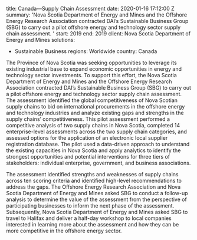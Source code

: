 
title: Canada—Supply Chain Assessment
date: 2020-01-16 17:12:00 Z
summary: 'Nova Scotia Department of Energy and Mines and the Offshore Energy Research
  Association contracted DAI’s Sustainable Business Group (SBG) to carry out a pilot
  offshore energy and technology sector supply chain assessment. '
start: 2019
end: 2019
client: Nova Scotia Department of Energy and Mines
solutions:
- Sustainable Business
regions: Worldwide
country: Canada


The Province of Nova Scotia was seeking opportunities to leverage its existing industrial base to expand economic opportunities in energy and technology sector investments. To support this effort, the Nova Scotia Department of Energy and Mines and the Offshore Energy Research Association contracted DAI’s Sustainable Business Group (SBG) to carry out a pilot offshore energy and technology sector supply chain assessment. The assessment identified the global competitiveness of Nova Scotian supply chains to bid on international procurements in the offshore energy and technology industries and analyze existing gaps and strengths in the supply chains’ competitiveness. This pilot assessment performed a competitive analysis of two supply chains in Nova Scotia, completed 14 enterprise-level assessments across the two supply chain categories, and assessed options for the application of an electronic local supplier registration database. The pilot used a data-driven approach to understand the existing capacities in Nova Scotia and apply analytics to identify the strongest opportunities and potential interventions for three tiers of stakeholders: individual enterprise, government, and business associations.

The assessment identified strengths and weaknesses of supply chains across ten scoring criteria and identified high-level recommendations to address the gaps. The Offshore Energy Research Association and Nova Scotia Department of Energy and Mines asked SBG to conduct a follow-up analysis to determine the value of the assessment from the perspective of participating businesses to inform the next phase of the assessment.  Subsequently, Nova Scotia Department of Energy and Mines asked SBG to travel to Halifax and deliver a half-day workshop to local companies interested in learning more about the assessment and how they can be more competitive in the offshore energy sector.
